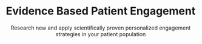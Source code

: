 ---
title: Evidence Based Patient Engagement
image: /img/photos/photo28@2x.jpg
subtitle: Research new and apply scientifically proven personalized engagement strategies in your patient population
summary: Way to Health is a web-based platform that enables and automates research into healthy behavior interventions. Once interventions are found to be successful, they can quickly be applied to various populations and rolled out at scale quickly.
research:
  title: Key Capabilities - Would like to replace this with the problem and the solution
  blurbs:
    - icon: rocket
      header: Study Creation & Management
      text: >
        Vivamus hendrerit arcu sed erat molestie vehicula. Sed auctor neque eu tellus rhoncus ut eleifend nibh porttitor. Ut in nulla enim. Phasellus molestie magna non est bibendum non venenatis nisl tempor. Suspendisse dictum feugiat nisl ut dapibus. Mauris iaculis porttitor posuere. 
    - icon: list-alt
      header: Integrated Survey Management
      text: >
        Etiam at risus et justo dignissim congue. Donec congue lacinia dui, a porttitor lectus condimentum laoreet. Nunc eu ullamcorper orci. Quisque eget odio ac.
    - icon: hdd-o
      header: Device Integrations
      text: >
        Sed auctor neque eu tellus rhoncus ut eleifend nibh porttitor. Ut in nulla enim. Phasellus molestie magna non est bibendum non venenatis nisl tempor. Suspendisse dictum feugiat nisl ut dapibus. Mauris iaculis porttitor posuere. Praesent id metus massa.
clinical:
  title: 
  blurbs:
    - icon: commenting-o
      header: Two way Texting
      text: >
        Proin quis tortor orci. Etiam at risus et justo dignissim congue. Donec congue lacinia dui, a porttitor lectus condimentum laoreet. Nunc eu ullamcorper orci. Quisque eget
    - icon: exchange
      header: EHR Integration
      text: > 
        Class aptent taciti sociosqu ad litora torquent per conubia nostra, per inceptos himenaeos. Sed molestie augue sit amet leo consequat posuere. Vestibulum ante ipsum primis in faucibus orci luctus et ultrices posuere cubilia Curae; Proin vel ante a orci tempus eleifend ut et magna. Lorem ipsum dolor sit amet, consectetur adipiscing.
    - icon: bell
      header: Alerts & Notifications
      text: > 
        Vivamus hendrerit arcu sed erat molestie vehicula. Sed auctor neque eu tellus rhoncus ut eleifend nibh porttitor. Ut in nulla enim. Phasellus molestie magna non est bibendum non venenatis nisl tempor. Suspendisse dictum feugiat nisl ut dapibus.
stats:
  highlights:
    - title: Supported Projects
      metric: 85
    - title: Patients Engaged
      metric: 15000
    - title: Peer Reviewed Publications
      metric: 38
customers:
  title: TRUSTED BY LEADING RESEARCH AND CLINICAL ORGANIZATIONS
  logos:
    - logo: /img/logos/penn.png
      organizationName: The University Of Pennsylvania
      caseStudyLink:
    - logo: /img/logos/duke1.png
      organizationName: Duke University 
      caseStudyLink:
    - logo: /img/logos/harvard.jpeg
      organizationName: Harvard University
      caseStudyLink:
    - logo: /img/logos/jhu.png
      organizationName: Johns Hopkins
      caseStudyLink:
    - logo: /img/logos/mayo.png
      organizationName: Mayo Clinic
      caseStudyLink:
    - logo: /img/logos/washu.jpeg
      organizationName: Washington University in St. Louis
      caseStudyLink:
clinicalhighlights:
  title: Clinical
  studies:
    - studyname: Heart Safe Motherhood
      domain: Women's Health
      goal: Reduced 7-day readmissions for hypertension among postpartum women and creating a national leadership model to meet new ACOG guidelines
      feature1: 2 way texting
      feature2: Blood pressure cuff
      feature3: Automated alerts
      feature4: Epic integration
    - studyname: Superutilizers
      domain: ER Cost Management
      goal: Lower cost by reducing unnecessary utilization of outpatient, inpatient and emergency room care while improving patient outcome
      feature1: Automated enrollment
      feature2: Patient triaging
      feature3: Integration with Agent and Epic
      feature4: 2 way texting
    - studyname: Engaged Recovery at Penn
      domain: Reduced Re-admissions
      goal: Reduce readmissions after surgery with colorectal surgery patients (pre and post-op), and OB/GYN surgery patients pre-op 
      feature1: Surveys
      feature2: Epic integration
      feature3: Education
      feature4: Text based alerts
    - studyname: LivBetter
      domain: Hepatology
      goal: Reduce the rate of readmissions in cirrhotic and post liver transplant patients using telehealth monitoring 
      feature1: 2 way texting
      feature2: Automated alerts
      feature3: Automated reminders
      feature4: BP, Weight monitoring
researchhighlights:
  title: Research
  studies:
    - studyname: EMPOWER
      domain: Chronic Heart Failure (CHF)
      goal: Avoiding unplanned ER visits and readmissions among heart failure patients
      feature1: Device Integrations
      feature2: Automated alerting
      feature3: Randomization
      feature4: Multiple arms
    - studyname: Way 2 Text
      domain: Hypertension
      goal: Reduce blood pressure for hypertensive patients. Tracking and improving medication adherence via device and / or patient initiated texts.
      feature1: 2 way texting
      feature2: Pill Bottle
      feature3: Efficacy
      feature4: Randomized Clinical Trial
    - studyname: Processes vs. Outcomes
      domain: Cardiovascular disease (CVD)
      goal: Improve cholesterol levels in high risk CVD patients using pill bottle and with financial incentives
      feature1: Device integration
      feature2: Financial incentives
      feature3: Targeted reminders
      feature4: Auto scheduling
    - studyname: Diabetes Gamification
      domain: Diabetes
      goal: Tracking (via Fitbit and other devices) and gamifying physical activity to improve management of diabetes.
      feature1: Device integration
      feature2: Leader boards
      feature3: Multi-arm study
      feature4: Integration with Redcap
whydosomething:
  intro: Patient engagement has been called the [blockbuster drug of the 21st century](http://healthstandards.com/blog/2012/08/28/drug-of-the-century/). But it continues to elude a solution and in the meantime, the problem continues to grow. 
  problems:
    - problem: Eighty-six percent of the nation’s $2.7 trillion annual health care expenditures are for people with chronic and mental health conditions.
      graphic:
      source:
    - problem: Medication adherence continues to be challenge even post fill. 
      graphic:
      source: Test [Truven Health Analytics-NPR Health Poll](https://truvenhealth.com/media-room/press-releases/detail/prid/209/truven-health-analytics-npr-health-poll-finds-cost-is-top-cause-of-unfilled-prescriptions)
    - problem: Patient engagement is the key to prevention
      graphic:
      source: 
whyus:
  intro: 
  solutions:
    - solution:
      description:
    - solution:
      description:
    - solution:
      description:
---